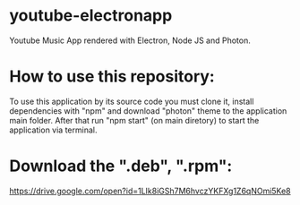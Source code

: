# youtube-electronapp
Youtube Music App rendered with Electron, Node JS and Photon.

# How to use this repository:
To use this application by its source code you must clone it, install dependencies with "npm" and download "photon" theme to the application main folder. After that run "npm start" (on main diretory) to start the application via terminal.

# Download the ".deb", ".rpm":
https://drive.google.com/open?id=1LIk8iGSh7M6hvczYKFXg1Z6qNOmi5Ke8